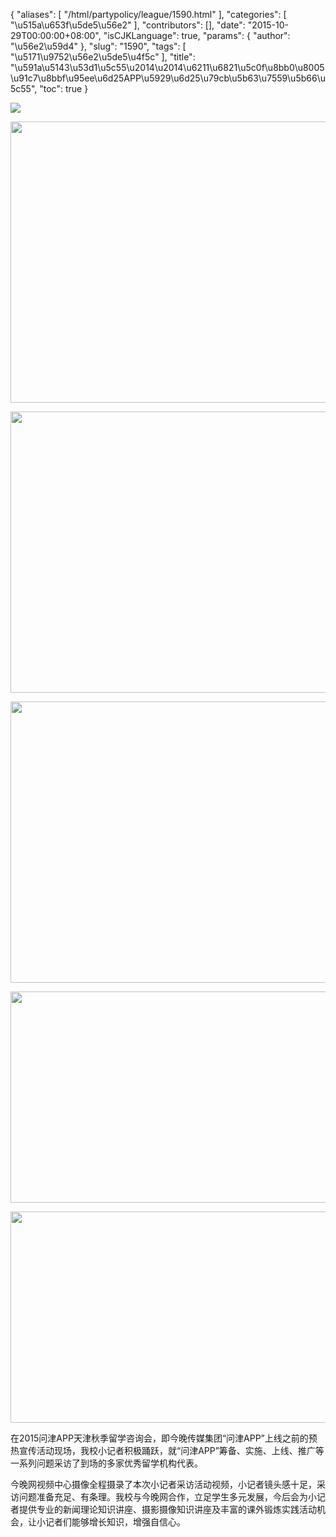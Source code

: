 {
    "aliases": [
        "/html/partypolicy/league/1590.html"
    ],
    "categories": [
        "\u515a\u653f\u5de5\u56e2"
    ],
    "contributors": [],
    "date": "2015-10-29T00:00:00+08:00",
    "isCJKLanguage": true,
    "params": {
        "author": "\u56e2\u59d4"
    },
    "slug": "1590",
    "tags": [
        "\u5171\u9752\u56e2\u5de5\u4f5c"
    ],
    "title": "\u591a\u5143\u53d1\u5c55\u2014\u2014\u6211\u6821\u5c0f\u8bb0\u8005\u91c7\u8bbf\u95ee\u6d25APP\u5929\u6d25\u79cb\u5b63\u7559\u5b66\u5c55",
    "toc": true
}


<img
    src="http://www.tfls.cn/images/151029/7-15102ZR641Q8.jpg"
    style="display:block;margin-left:auto;margin-right:auto;"
    decoding="async"
    fetchpriority="auto"
    loading="lazy"
/>




  






<img
    src="https://cdn.tfls.online/mirror/full/2793839d31d5f5306fe742a2be0d5aa6d2912549.jpg"
    style="display:block;margin-left:auto;margin-right:auto;"
    decoding="async"
    fetchpriority="auto"
    loading="lazy"
    height="450"
    width="600"
/>





<img
    src="https://cdn.tfls.online/mirror/full/12393848fe876439056573aea7fcba7d376fa32a.jpg"
    style="display:block;margin-left:auto;margin-right:auto;"
    decoding="async"
    fetchpriority="auto"
    loading="lazy"
    height="450"
    width="600"
/>





<img
    src="https://cdn.tfls.online/mirror/full/48504738e3be5e6ac544aa7d6a17ae5e7dd6b48f.jpg"
    style="display:block;margin-left:auto;margin-right:auto;"
    decoding="async"
    fetchpriority="auto"
    loading="lazy"
    height="450"
    width="600"
/>





<img
    src="https://cdn.tfls.online/mirror/full/67b2dbc42c117c137274eb7e454bb208ae343ab9.jpg"
    style="display:block;margin-left:auto;margin-right:auto;"
    decoding="async"
    fetchpriority="auto"
    loading="lazy"
    height="338"
    width="600"
/>





<img
    src="https://cdn.tfls.online/mirror/full/afe77a644ca3aab35cc2a75223219eb34f3dfcfa.jpg"
    style="display:block;margin-left:auto;margin-right:auto;"
    decoding="async"
    fetchpriority="auto"
    loading="lazy"
    height="338"
    width="600"
/>




  





在2015问津APP天津秋季留学咨询会，即今晚传媒集团“问津APP”上线之前的预热宣传活动现场，我校小记者积极踊跃，就“问津APP”筹备、实施、上线、推广等一系列问题采访了到场的多家优秀留学机构代表。




今晚网视频中心摄像全程摄录了本次小记者采访活动视频，小记者镜头感十足，采访问题准备充足、有条理。我校与今晚网合作，立足学生多元发展，今后会为小记者提供专业的新闻理论知识讲座、摄影摄像知识讲座及丰富的课外锻炼实践活动机会，让小记者们能够增长知识，增强自信心。 




  





  





  



